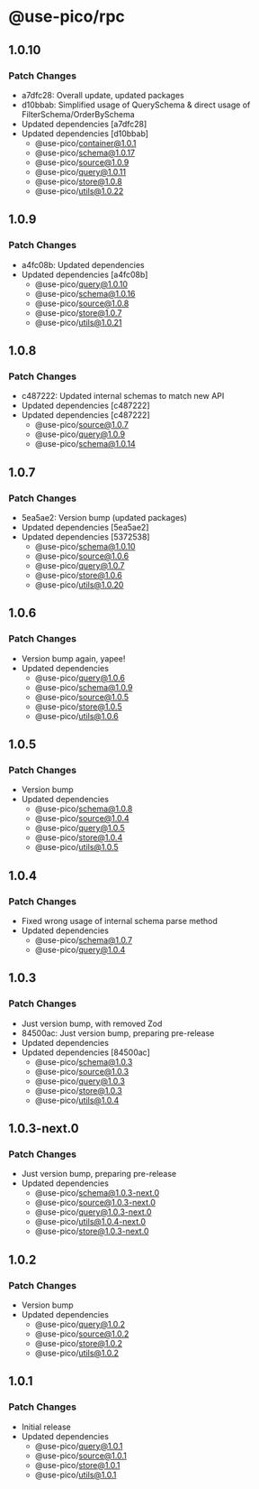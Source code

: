 # @use-pico/rpc

## 1.0.10

### Patch Changes

- a7dfc28: Overall update, updated packages
- d10bbab: Simplified usage of QuerySchema & direct usage of FilterSchema/OrderBySchema
- Updated dependencies [a7dfc28]
- Updated dependencies [d10bbab]
  - @use-pico/container@1.0.1
  - @use-pico/schema@1.0.17
  - @use-pico/source@1.0.9
  - @use-pico/query@1.0.11
  - @use-pico/store@1.0.8
  - @use-pico/utils@1.0.22

## 1.0.9

### Patch Changes

- a4fc08b: Updated dependencies
- Updated dependencies [a4fc08b]
  - @use-pico/query@1.0.10
  - @use-pico/schema@1.0.16
  - @use-pico/source@1.0.8
  - @use-pico/store@1.0.7
  - @use-pico/utils@1.0.21

## 1.0.8

### Patch Changes

- c487222: Updated internal schemas to match new API
- Updated dependencies [c487222]
- Updated dependencies [c487222]
  - @use-pico/source@1.0.7
  - @use-pico/query@1.0.9
  - @use-pico/schema@1.0.14

## 1.0.7

### Patch Changes

- 5ea5ae2: Version bump (updated packages)
- Updated dependencies [5ea5ae2]
- Updated dependencies [5372538]
  - @use-pico/schema@1.0.10
  - @use-pico/source@1.0.6
  - @use-pico/query@1.0.7
  - @use-pico/store@1.0.6
  - @use-pico/utils@1.0.20

## 1.0.6

### Patch Changes

- Version bump again, yapee!
- Updated dependencies
  - @use-pico/query@1.0.6
  - @use-pico/schema@1.0.9
  - @use-pico/source@1.0.5
  - @use-pico/store@1.0.5
  - @use-pico/utils@1.0.6

## 1.0.5

### Patch Changes

- Version bump
- Updated dependencies
  - @use-pico/schema@1.0.8
  - @use-pico/source@1.0.4
  - @use-pico/query@1.0.5
  - @use-pico/store@1.0.4
  - @use-pico/utils@1.0.5

## 1.0.4

### Patch Changes

- Fixed wrong usage of internal schema parse method
- Updated dependencies
  - @use-pico/schema@1.0.7
  - @use-pico/query@1.0.4

## 1.0.3

### Patch Changes

- Just version bump, with removed Zod
- 84500ac: Just version bump, preparing pre-release
- Updated dependencies
- Updated dependencies [84500ac]
  - @use-pico/schema@1.0.3
  - @use-pico/source@1.0.3
  - @use-pico/query@1.0.3
  - @use-pico/store@1.0.3
  - @use-pico/utils@1.0.4

## 1.0.3-next.0

### Patch Changes

- Just version bump, preparing pre-release
- Updated dependencies
  - @use-pico/schema@1.0.3-next.0
  - @use-pico/source@1.0.3-next.0
  - @use-pico/query@1.0.3-next.0
  - @use-pico/utils@1.0.4-next.0
  - @use-pico/store@1.0.3-next.0

## 1.0.2

### Patch Changes

- Version bump
- Updated dependencies
  - @use-pico/query@1.0.2
  - @use-pico/source@1.0.2
  - @use-pico/store@1.0.2
  - @use-pico/utils@1.0.2

## 1.0.1

### Patch Changes

- Initial release
- Updated dependencies
  - @use-pico/query@1.0.1
  - @use-pico/source@1.0.1
  - @use-pico/store@1.0.1
  - @use-pico/utils@1.0.1
